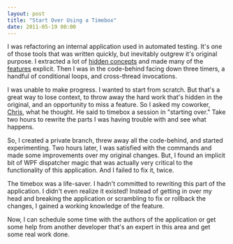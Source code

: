 ```yaml
---
layout: post
title: "Start Over Using a Timebox"
date: 2011-05-19 00:00
---
```


I was refactoring an internal application used in automated testing. It's one of those tools that was written quickly, but inevitably outgrew it's original purpose. I extracted a lot of [hidden concepts][con] and made many of the [features][fea] explicit. Then I was in the code-behind facing down three timers, a handful of conditional loops, and cross-thread invocations.

I was unable to make progress. I wanted to start from scratch. But that's a great way to lose context, to throw away the hard work that's hidden in the original, and an opportunity to miss a feature. So I asked my coworker, [Chris][cg], what he thought. He said to timebox a session in "starting over." Take two hours to rewrite the parts I was having trouble with and see what happens.

So, I created a private branch, threw away all the code-behind, and started experimenting. Two hours later, I was satisfied with the commands and made some improvements over my original changes. But, I found an implicit bit of WPF dispatcher magic that was actually very critical to the functionality of this application. And I failed to fix it, twice.

The timebox was a life-saver. I hadn't committed to rewriting this part of the application. I didn't even realize it existed! Instead of getting in over my head and breaking the application or scrambling to fix or rollback the changes, I gained a working knowledge of the feature.

Now, I can schedule some time with the authors of the application or get some help from another developer that's an expert in this area and get some real work done.

 [con]: http://ayende.com/blog/3895/application-structure-concepts-features
 [fea]: http://lostechies.com/jimmybogard/2010/09/30/concepts-and-features-an-example/
 [cg]: https://twitter.com/seejee
